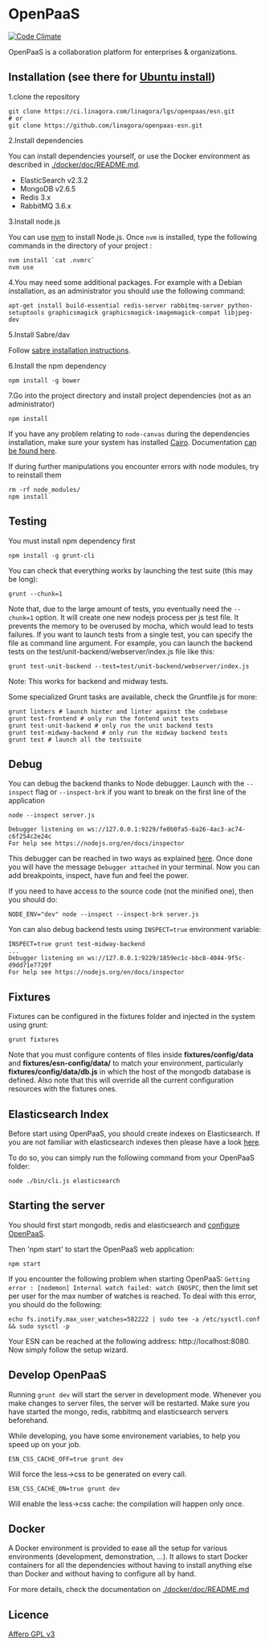 # OpenPaaS

[![Code Climate](https://codeclimate.com/github/linagora/openpaas-esn/badges/gpa.svg)](https://codeclimate.com/github/linagora/openpaas-esn)

OpenPaaS is a collaboration platform for enterprises & organizations.

## Installation (see there for [Ubuntu install](https://github.com/linagora/openpaas-esn/blob/master/doc/install-ubuntu.md))

1.clone the repository

    git clone https://ci.linagora.com/linagora/lgs/openpaas/esn.git
    # or
    git clone https://github.com/linagora/openpaas-esn.git

2.Install dependencies

You can install dependencies yourself, or use the Docker environment as described in [./docker/doc/README.md](./docker/doc/README.md).

- ElasticSearch v2.3.2
- MongoDB v2.6.5
- Redis 3.x
- RabbitMQ 3.6.x

3.Install node.js

You can use [nvm](https://github.com/creationix/nvm) to install Node.js. Once `nvm` is installed, type the following commands in the directory of your project :

```
nvm install `cat .nvmrc`
nvm use
```

4.You may need some additional packages. For example with a Debian installation, as an administrator you should use the following command:

    apt-get install build-essential redis-server rabbitmq-server python-setuptools graphicsmagick graphicsmagick-imagemagick-compat libjpeg-dev

5.Install Sabre/dav

Follow [sabre installation instructions](https://ci.linagora.com/linagora/lgs/openpaas/esn-sabre/blob/master/README.md).

6.Install the npm dependency

    npm install -g bower

7.Go into the project directory and install project dependencies (not as an administrator)

    npm install

If you have any problem relating to `node-canvas` during the dependencies installation,
make sure your system has installed [Cairo](http://cairographics.org/). Documentation [can be found here](https://github.com/Automattic/node-canvas).

If during further manipulations you encounter errors with node modules, try to reinstall them

    rm -rf node_modules/
    npm install

## Testing

You must install npm dependency first

    npm install -g grunt-cli

You can check that everything works by launching the test suite (this may be long):

    grunt --chunk=1

Note that, due to the large amount of tests, you eventually need the `--chunk=1` option. It will create one new nodejs process per js test file. It prevents the memory to be overused by mocha, which would lead to tests failures.
If you want to launch tests from a single test, you can specify the file as command line argument.
For example, you can launch the backend tests on the test/unit-backend/webserver/index.js file like this:

    grunt test-unit-backend --test=test/unit-backend/webserver/index.js

Note: This works for backend and midway tests.

Some specialized Grunt tasks are available, check the Gruntfile.js for more:

    grunt linters # launch hinter and linter against the codebase
    grunt test-frontend # only run the fontend unit tests
    grunt test-unit-backend # only run the unit backend tests
    grunt test-midway-backend # only run the midway backend tests
    grunt test # launch all the testsuite

## Debug

You can debug the backend thanks to Node debugger. Launch with the `--inspect` flag or `--inspect-brk` if you want to break on the first line of the application

    node --inspect server.js

    Debugger listening on ws://127.0.0.1:9229/fe0b0fa5-6a26-4ac3-ac74-c6f254c2e24c
    For help see https://nodejs.org/en/docs/inspector

This debugger can be reached in two ways as explained [here](https://nodejs.org/en/docs/inspector/#inspector-tools-clients). Once done you will have the message `Debugger attached` in your terminal. Now you can add breakpoints, inspect, have fun and feel the power.

If you need to have access to the source code (not the minified one), then you should do:

    NODE_ENV="dev" node --inspect --inspect-brk server.js

Yon can also debug backend tests using `INSPECT=true` environment variable:

    INSPECT=true grunt test-midway-backend
    ...
    Debugger listening on ws://127.0.0.1:9229/1859ec1c-bbc8-4044-9f5c-d9dd71e7720f
    For help see https://nodejs.org/en/docs/inspector


## Fixtures

Fixtures can be configured in the fixtures folder and injected in the system using grunt:

    grunt fixtures

Note that you must configure contents of files inside **fixtures/config/data** and **fixtures/esn-config/data/** to match your environment, particularly **fixtures/config/data/db.js** in which the host of the mongodb database is defined. Also note that this will override all the current configuration resources with the fixtures ones.

## Elasticsearch Index

Before start using OpenPaaS, you should create indexes on Elasticsearch. If you are not familiar with elasticsearch indexes then please have a look [here](https://www.elastic.co/guide/en/elasticsearch/guide/current/index-doc.html).

To do so, you can simply run the following command from your OpenPaaS folder:

    node ./bin/cli.js elasticsearch

## Starting the server

You should first start mongodb, redis and elasticsearch and [configure OpenPaaS](./doc/configuration.md).

Then 'npm start' to start the OpenPaaS web application:

    npm start


If you encounter the following problem when starting OpenPaaS: `Getting error : [nodemon] Internal watch failed: watch ENOSPC`, then the limit set per user for the max number of watches is reached. To deal with this error, you should do the following:

    echo fs.inotify.max_user_watches=582222 | sudo tee -a /etc/sysctl.conf && sudo sysctl -p

Your ESN can be reached at the following address: http://localhost:8080. Now simply follow the setup wizard.

## Develop OpenPaaS

Running `grunt dev` will start the server in development mode. Whenever you
make changes to server files, the server will be restarted. Make sure you have
started the mongo, redis, rabbitmq and elasticsearch servers beforehand.

While developing, you have some environement variables, to help you speed up on your job.

    ESN_CSS_CACHE_OFF=true grunt dev

Will force the less->css to be generated on every call.

    ESN_CSS_CACHE_ON=true grunt dev

Will enable the less->css cache: the compilation will happen only once.

## Docker

A Docker environment is provided to ease all the setup for various environments (development, demonstration, ...).
It allows to start Docker containers for all the dependencies without having to install anything else than Docker and without having to configure all by hand.

For more details, check the documentation on [./docker/doc/README.md](./docker/doc/README.md)

## Licence

[Affero GPL v3](http://www.gnu.org/licenses/agpl-3.0.html)